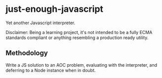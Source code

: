 # just-enough-javascript

Yet another Javascript interpreter.

Disclaimer: Being a learning project, it's not intended to be a fully ECMA standards compliant or anything resembling a production ready utility.

## Methodology

Write a JS solution to an AOC problem, evaluating with the interpreter, and deferring to a Node instance when in doubt. 